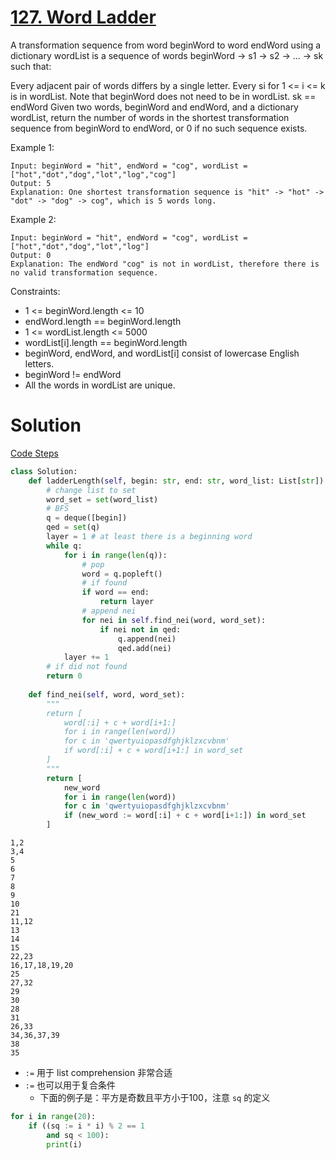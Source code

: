 # [127. Word Ladder](https://leetcode.com/problems/word-ladder/)
A transformation sequence from word beginWord to word endWord using a dictionary wordList is a sequence of words beginWord -> s1 -> s2 -> ... -> sk such that:

Every adjacent pair of words differs by a single letter.
Every si for 1 <= i <= k is in wordList. Note that beginWord does not need to be in wordList.
sk == endWord
Given two words, beginWord and endWord, and a dictionary wordList, return the number of words in the shortest transformation sequence from beginWord to endWord, or 0 if no such sequence exists.

Example 1:

    Input: beginWord = "hit", endWord = "cog", wordList = ["hot","dot","dog","lot","log","cog"]
    Output: 5
    Explanation: One shortest transformation sequence is "hit" -> "hot" -> "dot" -> "dog" -> cog", which is 5 words long.

Example 2:

    Input: beginWord = "hit", endWord = "cog", wordList = ["hot","dot","dog","lot","log"]
    Output: 0
    Explanation: The endWord "cog" is not in wordList, therefore there is no valid transformation sequence.

Constraints:

- 1 <= beginWord.length <= 10
- endWord.length == beginWord.length
- 1 <= wordList.length <= 5000
- wordList[i].length == beginWord.length
- beginWord, endWord, and wordList[i] consist of lowercase English letters.
- beginWord != endWord
- All the words in wordList are unique.

# Solution
[Code Steps](./presentations/?id=leet127)
```python
class Solution:
    def ladderLength(self, begin: str, end: str, word_list: List[str]) -> int:
        # change list to set
        word_set = set(word_list)
        # BFS
        q = deque([begin])
        qed = set(q)
        layer = 1 # at least there is a beginning word
        while q:
            for i in range(len(q)):
                # pop
                word = q.popleft()
                # if found
                if word == end:
                    return layer
                # append nei
                for nei in self.find_nei(word, word_set):
                    if nei not in qed:
                        q.append(nei)
                        qed.add(nei)
            layer += 1
        # if did not found
        return 0
    
    def find_nei(self, word, word_set):
        """
        return [
            word[:i] + c + word[i+1:]
            for i in range(len(word))
            for c in 'qwertyuiopasdfghjklzxcvbnm'
            if word[:i] + c + word[i+1:] in word_set
        ]
        """
        return [
            new_word
            for i in range(len(word))
            for c in 'qwertyuiopasdfghjklzxcvbnm'
            if (new_word := word[:i] + c + word[i+1:]) in word_set
        ]
```
```steps
1,2
3,4
5
6
7
8
9
10
21
11,12
13
14
15
22,23
16,17,18,19,20
25
27,32
29
30
28
31
26,33
34,36,37,39
38
35
```
- `:=` 用于 list comprehension 非常合适
- `:=` 也可以用于复合条件
    - 下面的例子是：平方是奇数且平方小于100，注意 `sq` 的定义
```python
for i in range(20):
    if ((sq := i * i) % 2 == 1
        and sq < 100):
        print(i)
```